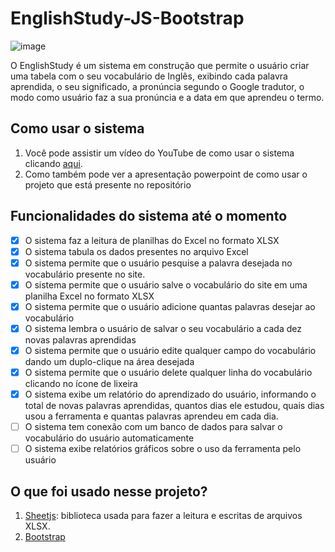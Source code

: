 # EnglishStudy-JS-Bootstrap

![image](https://user-images.githubusercontent.com/34510146/110791349-db1c6d80-8250-11eb-939e-6b82c41ca4e2.png)

O EnglishStudy é um sistema em construção que permite o usuário criar uma tabela com o seu vocabulário de Inglês, exibindo cada palavra aprendida, o seu significado, a pronúncia segundo o Google tradutor, o modo como usuário faz a sua pronúncia e a data em que aprendeu o termo. 

## Como usar o sistema 
1. Você pode assistir um vídeo do YouTube de como usar o sistema clicando [aqui](https://youtu.be/ALV6mLuq7cE).
2. Como também pode ver a apresentação powerpoint de como usar o projeto que está presente no repositório

## Funcionalidades do sistema até o momento
- [x] O sistema faz a leitura de planilhas do Excel no formato XLSX
 - [x] O sistema tabula os dados presentes no arquivo Excel
 - [x] O sistema permite que o usuário pesquise a palavra desejada no vocabulário presente no site.
 - [x] O sistema permite que o usuário salve o vocabulário do site em uma planilha Excel no formato XLSX
 - [x] O sistema permite que o usuário adicione quantas palavras desejar ao vocabulário
 - [x] O sistema lembra o usuário de salvar o seu vocabulário a cada dez novas palavras aprendidas
 - [x] O sistema permite que o usuário edite qualquer campo do vocabulário dando um duplo-clique na área desejada
 - [x] O sistema permite que o usuário delete qualquer linha do vocabulário clicando no ícone de lixeira 
 - [x] O sistema exibe um relatório do aprendizado do usuário, informando o total de novas palavras aprendidas, quantos dias ele estudou, quais dias usou a ferramenta e quantas palavras aprendeu em cada dia. 
 - [ ] O sistema tem conexão com um banco de dados para salvar o vocabulário do usuário automaticamente
 - [ ] O sistema exibe relatórios gráficos sobre o uso da ferramenta pelo usuário 

## O que foi usado nesse projeto?
1. [Sheetjs](https://github.com/SheetJS/sheetjs): biblioteca usada para fazer a leitura e escritas de arquivos XLSX. 
2. [Bootstrap](https://getbootstrap.com/)
